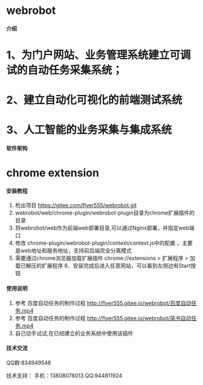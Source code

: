 # webrobot

#### 介绍
# 1、为门户网站、业务管理系统建立可调试的自动任务采集系统；
# 2、建立自动化可视化的前端测试系统
# 3、人工智能的业务采集与集成系统

#### 软件架构
# chrome extension


#### 安装教程

1.  检出项目 https://gitee.com/flyer555/webrobot.git
2.  webrobot/web/chrome-plugin/webrobot-plugin目录为chrome扩展插件的目录
3.  将webrobot/web作为前端web部署目录,可以通过Nginx部署，并指定web端口
4.  修改 chrome-plugin/webrobot-plugin/context/context.js中的配置 ，主要是web地址和服务地址，支持前后端完全分离模式
5.  需要通过chrome浏览器加载扩展插件
	chrome://extensions > 扩展程序 > 加载已解压的扩展程序
6、安装完成后进入任意网站，可以看到左侧边有Start按钮	

#### 使用说明

1.  参考 百度自动任务的制作过程 http://flyer555.gitee.io/webrobot/百度自动任务.mp4
2.  参考 百度自动任务的制作过程 http://flyer555.gitee.io/webrobot/简书自动任务.mp4
3.  自己动手试试,在已经建立的业务系统中使用该插件

#### 技术交流

QQ群:834949548

技术支持：
手机：13808078013 
QQ:944811924

